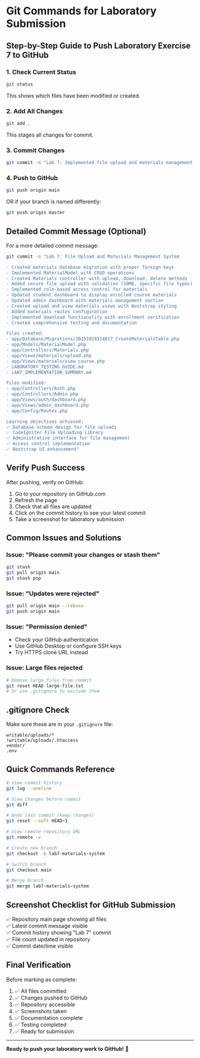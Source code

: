 # Git Commands for Laboratory Submission

## Step-by-Step Guide to Push Laboratory Exercise 7 to GitHub

### 1. Check Current Status
```bash
git status
```
This shows which files have been modified or created.

### 2. Add All Changes
```bash
git add .
```
This stages all changes for commit.

### 3. Commit Changes
```bash
git commit -m "Lab 7: Implemented file upload and materials management system"
```

### 4. Push to GitHub
```bash
git push origin main
```
OR if your branch is named differently:
```bash
git push origin master
```

## Detailed Commit Message (Optional)

For a more detailed commit message:

```bash
git commit -m "Lab 7: File Upload and Materials Management System

- Created materials database migration with proper foreign keys
- Implemented MaterialModel with CRUD operations
- Created Materials controller with upload, download, delete methods
- Added secure file upload with validation (10MB, specific file types)
- Implemented role-based access control for materials
- Updated student dashboard to display enrolled course materials
- Updated admin dashboard with materials management section
- Created upload and view materials views with Bootstrap styling
- Added materials routes configuration
- Implemented download functionality with enrollment verification
- Created comprehensive testing and documentation

Files created:
- app/Database/Migrations/20251024114017_CreateMaterialsTable.php
- app/Models/MaterialModel.php
- app/Controllers/Materials.php
- app/Views/materials/upload.php
- app/Views/materials/view_course.php
- LABORATORY_TESTING_GUIDE.md
- LAB7_IMPLEMENTATION_SUMMARY.md

Files modified:
- app/Controllers/Auth.php
- app/Controllers/Admin.php
- app/Views/auth/dashboard.php
- app/Views/admin_dashboard.php
- app/Config/Routes.php

Learning objectives achieved:
✅ Database schema design for file uploads
✅ CodeIgniter File Uploading Library
✅ Administrative interface for file management
✅ Access control implementation
✅ Bootstrap UI enhancement"
```

## Verify Push Success

After pushing, verify on GitHub:
1. Go to your repository on GitHub.com
2. Refresh the page
3. Check that all files are updated
4. Click on the commit history to see your latest commit
5. Take a screenshot for laboratory submission

## Common Issues and Solutions

### Issue: "Please commit your changes or stash them"
```bash
git stash
git pull origin main
git stash pop
```

### Issue: "Updates were rejected"
```bash
git pull origin main --rebase
git push origin main
```

### Issue: "Permission denied"
- Check your GitHub authentication
- Use GitHub Desktop or configure SSH keys
- Try HTTPS clone URL instead

### Issue: Large files rejected
```bash
# Remove large files from commit
git reset HEAD large-file.txt
# Or use .gitignore to exclude them
```

## .gitignore Check

Make sure these are in your `.gitignore` file:
```
writable/uploads/*
!writable/uploads/.htaccess
vendor/
.env
```

## Quick Commands Reference

```bash
# View commit history
git log --oneline

# View changes before commit
git diff

# Undo last commit (keep changes)
git reset --soft HEAD~1

# View remote repository URL
git remote -v

# Create new branch
git checkout -b lab7-materials-system

# Switch branch
git checkout main

# Merge branch
git merge lab7-materials-system
```

## Screenshot Checklist for GitHub Submission

✅ Repository main page showing all files  
✅ Latest commit message visible  
✅ Commit history showing "Lab 7" commit  
✅ File count updated in repository  
✅ Commit date/time visible  

## Final Verification

Before marking as complete:
1. ✅ All files committed
2. ✅ Changes pushed to GitHub
3. ✅ Repository accessible
4. ✅ Screenshots taken
5. ✅ Documentation complete
6. ✅ Testing completed
7. ✅ Ready for submission

---

**Ready to push your laboratory work to GitHub!** 🚀
